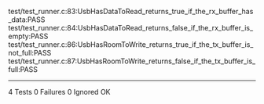 test/test_runner.c:83:UsbHasDataToRead_returns_true_if_the_rx_buffer_has_data:PASS
test/test_runner.c:84:UsbHasDataToRead_returns_false_if_the_rx_buffer_is_empty:PASS
test/test_runner.c:86:UsbHasRoomToWrite_returns_true_if_the_tx_buffer_is_not_full:PASS
test/test_runner.c:87:UsbHasRoomToWrite_returns_false_if_the_tx_buffer_is_full:PASS

-----------------------
4 Tests 0 Failures 0 Ignored 
OK
